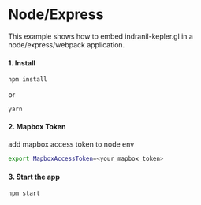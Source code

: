 # Node/Express

This example shows how to embed indranil-kepler.gl in a node/express/webpack application.

#### 1. Install

```sh
npm install
```

or

```sh
yarn
```

#### 2. Mapbox Token

add mapbox access token to node env

```sh
export MapboxAccessToken=<your_mapbox_token>
```

#### 3. Start the app

```sh
npm start
```
